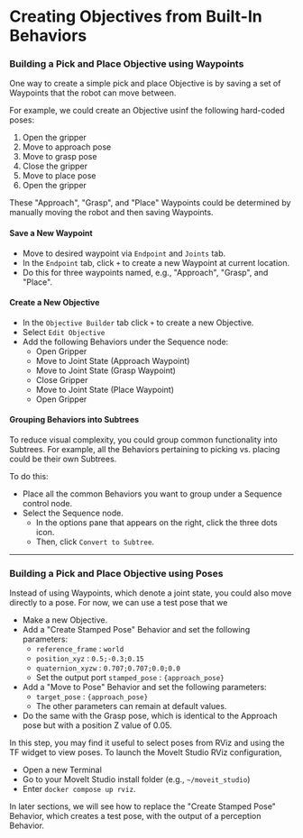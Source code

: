 # Creating Objectives from Built-In Behaviors

### Building a Pick and Place Objective using Waypoints
One way to create a simple pick and place Objective is by saving a set of Waypoints that the robot can move between.

For example, we could create an Objective usinf the following hard-coded poses:

1. Open the gripper
2. Move to approach pose
3. Move to grasp pose
4. Close the gripper
5. Move to place pose
6. Open the gripper

These "Approach", "Grasp", and "Place" Waypoints could be determined by manually moving the robot and then saving Waypoints.

#### Save a New Waypoint
  - Move to desired waypoint via `Endpoint` and `Joints` tab.
  - In the `Endpoint` tab, click `+` to create a new Waypoint at current location.
  - Do this for three waypoints named, e.g., "Approach", "Grasp", and "Place".

#### Create a New Objective
  - In the `Objective Builder` tab click `+` to create a new Objective.
  - Select `Edit Objective`
  - Add the following Behaviors under the Sequence node:
    - Open Gripper
    - Move to Joint State (Approach Waypoint)
    - Move to Joint State (Grasp Waypoint)
    - Close Gripper
    - Move to Joint State (Place Waypoint)
    - Open Gripper

#### Grouping Behaviors into Subtrees
To reduce visual complexity, you could group common functionality into Subtrees.
For example, all the Behaviors pertaining to picking vs. placing could be their own Subtrees.

To do this:
  - Place all the common Behaviors you want to group under a Sequence control node.
  - Select the Sequence node.
    - In the options pane that appears on the right, click the three dots icon.
    - Then, click `Convert to Subtree`.

---

### Building a Pick and Place Objective using Poses
Instead of using Waypoints, which denote a joint state, you could also move directly to a pose.
For now, we can use a test pose that we 

  - Make a new Objective.
  - Add a "Create Stamped Pose" Behavior and set the following parameters:
    - `reference_frame` : `world`
    - `position_xyz` : `0.5;-0.3;0.15`
    - `quaternion_xyzw` : `0.707;0.707;0.0;0.0`
    - Set the output port `stamped_pose` : `{approach_pose}`
  - Add a "Move to Pose" Behavior and set the following parameters:
    - `target_pose` : `{approach_pose}`
    - The other parameters can remain at default values.
  - Do the same with the Grasp pose, which is identical to the Approach pose but with a position Z value of 0.05.

In this step, you may find it useful to select poses from RViz and using the TF widget to view poses.
To launch the MoveIt Studio RViz configuration,

  - Open a new Terminal
  - Go to your MoveIt Studio install folder (e.g., `~/moveit_studio`)
  - Enter `docker compose up rviz`.

In later sections, we will see how to replace the "Create Stamped Pose" Behavior, which creates a test pose, with the output of a perception Behavior.
